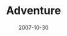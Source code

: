 ---
layout: music 
title: "Adventure"
date: 2007-10-30 
description: "[Seek]"
sc-permalink-url: "http://soundcloud.com/crdschurch/adventure"
audio: "http://s3.amazonaws.com/crossroads-media/music/audio/Adventure.mp3"
audio-duration: "03:59"
src: "http://s3.amazonaws.com/crossroads-media/images/AdventureSML.jpg"
---